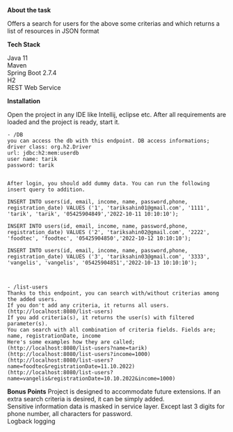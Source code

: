 **About the task**

Offers a search for users for the above some criterias and which returns a list of resources in JSON format<br />



**Tech Stack**

Java 11<br />
Maven<br />
Spring Boot 2.7.4<br />
H2<br />
REST Web Service<br />


**Installation**

Open the project in any IDE like Intellij, eclipse etc.
After all requirements are loaded and the project is ready, start it.

	- /DB
	you can access the db with this endpoint. DB access informations;
	driver class: org.h2.Driver
	url: jdbc:h2:mem:userdb
	user name: tarik
	password: tarik	
	
	
	After login, you should add dummy data. You can run the following insert query to addition.
	
	INSERT INTO users(id, email, income, name, password,phone, registration_date) VALUES ('1', 'tariksahin01@gmail.com', '1111', 'tarik', 'tarik', '05425904849','2022-10-11 10:10:10');

	INSERT INTO users(id, email, income, name, password,phone, registration_date) VALUES ('2', 'tariksahin02@gmail.com', '2222', 'foodtec', 'foodtec', '05425904850','2022-10-12 10:10:10');

	INSERT INTO users(id, email, income, name, password,phone, registration_date) VALUES ('3', 'tariksahin03@gmail.com', '3333', 'vangelis', 'vangelis', '05425904851','2022-10-13 10:10:10');



	- /list-users
	Thanks to this endpoint, you can search with/without criterias among the added users.
	If you don't add any criteria, it returns all users. (http://localhost:8080/list-users)
	If you add criteria(s), it returns the user(s) with filtered parameter(s).
	You can search with all combination of criteria fields. Fields are; name, registrationDate, income
	Here's some examples how they are called;
	(http://localhost:8080/list-users?name=tarik) 
	(http://localhost:8080/list-users?income=1000)
	(http://localhost:8080/list-users?name=foodtec&registrationDate=11.10.2022)
	(http://localhost:8080/list-users?name=vangelis&registrationDate=10.10.2022&income=1000)
	
	
**Bonus Points**
Project is designed to accommodate future extensions. If an extra search criteria is desired, it can be simply added. <br />
Sensitive information data is masked in service layer. Except last 3 digits for phone number, all characters for password. <br />
Logback logging <br />
